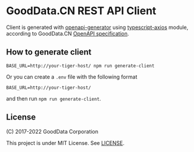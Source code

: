 # GoodData.CN REST API Client

Client is generated with [openapi-generator](https://github.com/OpenAPITools/openapi-generator) using [typescript-axios](https://github.com/OpenAPITools/openapi-generator/tree/master/modules/openapi-generator/src/main/resources/typescript-axios) module, according to GoodData.CN [OpenAPI specification](https://github.com/OAI/OpenAPI-Specification).

## How to generate client

`BASE_URL=http://your-tiger-host/ npm run generate-client`

Or you can create a `.env` file with the following format

```
BASE_URL=http://your-tiger-host/
```

and then run `npm run generate-client`.

## License

(C) 2017-2022 GoodData Corporation

This project is under MIT License. See [LICENSE](https://github.com/gooddata/gooddata-ui-sdk/blob/master/libs/api-client-tiger/LICENSE).
